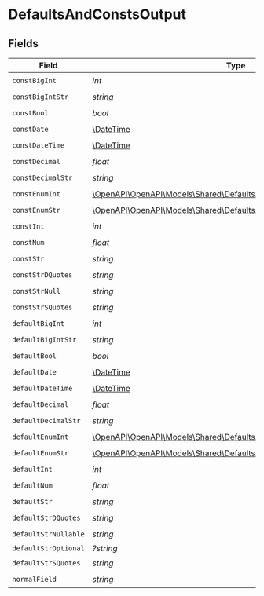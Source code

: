 # DefaultsAndConstsOutput


## Fields

| Field                                                                                                                                | Type                                                                                                                                 | Required                                                                                                                             | Description                                                                                                                          |
| ------------------------------------------------------------------------------------------------------------------------------------ | ------------------------------------------------------------------------------------------------------------------------------------ | ------------------------------------------------------------------------------------------------------------------------------------ | ------------------------------------------------------------------------------------------------------------------------------------ |
| `constBigInt`                                                                                                                        | *int*                                                                                                                                | :heavy_check_mark:                                                                                                                   | N/A                                                                                                                                  |
| `constBigIntStr`                                                                                                                     | *string*                                                                                                                             | :heavy_check_mark:                                                                                                                   | N/A                                                                                                                                  |
| `constBool`                                                                                                                          | *bool*                                                                                                                               | :heavy_check_mark:                                                                                                                   | N/A                                                                                                                                  |
| `constDate`                                                                                                                          | [\DateTime](https://www.php.net/manual/en/class.datetime.php)                                                                        | :heavy_check_mark:                                                                                                                   | N/A                                                                                                                                  |
| `constDateTime`                                                                                                                      | [\DateTime](https://www.php.net/manual/en/class.datetime.php)                                                                        | :heavy_check_mark:                                                                                                                   | N/A                                                                                                                                  |
| `constDecimal`                                                                                                                       | *float*                                                                                                                              | :heavy_check_mark:                                                                                                                   | N/A                                                                                                                                  |
| `constDecimalStr`                                                                                                                    | *string*                                                                                                                             | :heavy_check_mark:                                                                                                                   | N/A                                                                                                                                  |
| `constEnumInt`                                                                                                                       | [\OpenAPI\OpenAPI\Models\Shared\DefaultsAndConstsOutputConstEnumInt](../../Models/Shared/DefaultsAndConstsOutputConstEnumInt.md)     | :heavy_check_mark:                                                                                                                   | N/A                                                                                                                                  |
| `constEnumStr`                                                                                                                       | [\OpenAPI\OpenAPI\Models\Shared\DefaultsAndConstsOutputConstEnumStr](../../Models/Shared/DefaultsAndConstsOutputConstEnumStr.md)     | :heavy_check_mark:                                                                                                                   | N/A                                                                                                                                  |
| `constInt`                                                                                                                           | *int*                                                                                                                                | :heavy_check_mark:                                                                                                                   | N/A                                                                                                                                  |
| `constNum`                                                                                                                           | *float*                                                                                                                              | :heavy_check_mark:                                                                                                                   | N/A                                                                                                                                  |
| `constStr`                                                                                                                           | *string*                                                                                                                             | :heavy_check_mark:                                                                                                                   | N/A                                                                                                                                  |
| `constStrDQuotes`                                                                                                                    | *string*                                                                                                                             | :heavy_check_mark:                                                                                                                   | N/A                                                                                                                                  |
| `constStrNull`                                                                                                                       | *string*                                                                                                                             | :heavy_check_mark:                                                                                                                   | N/A                                                                                                                                  |
| `constStrSQuotes`                                                                                                                    | *string*                                                                                                                             | :heavy_check_mark:                                                                                                                   | N/A                                                                                                                                  |
| `defaultBigInt`                                                                                                                      | *int*                                                                                                                                | :heavy_check_mark:                                                                                                                   | N/A                                                                                                                                  |
| `defaultBigIntStr`                                                                                                                   | *string*                                                                                                                             | :heavy_check_mark:                                                                                                                   | N/A                                                                                                                                  |
| `defaultBool`                                                                                                                        | *bool*                                                                                                                               | :heavy_check_mark:                                                                                                                   | N/A                                                                                                                                  |
| `defaultDate`                                                                                                                        | [\DateTime](https://www.php.net/manual/en/class.datetime.php)                                                                        | :heavy_check_mark:                                                                                                                   | N/A                                                                                                                                  |
| `defaultDateTime`                                                                                                                    | [\DateTime](https://www.php.net/manual/en/class.datetime.php)                                                                        | :heavy_check_mark:                                                                                                                   | N/A                                                                                                                                  |
| `defaultDecimal`                                                                                                                     | *float*                                                                                                                              | :heavy_check_mark:                                                                                                                   | N/A                                                                                                                                  |
| `defaultDecimalStr`                                                                                                                  | *string*                                                                                                                             | :heavy_check_mark:                                                                                                                   | N/A                                                                                                                                  |
| `defaultEnumInt`                                                                                                                     | [\OpenAPI\OpenAPI\Models\Shared\DefaultsAndConstsOutputDefaultEnumInt](../../Models/Shared/DefaultsAndConstsOutputDefaultEnumInt.md) | :heavy_check_mark:                                                                                                                   | N/A                                                                                                                                  |
| `defaultEnumStr`                                                                                                                     | [\OpenAPI\OpenAPI\Models\Shared\DefaultsAndConstsOutputDefaultEnumStr](../../Models/Shared/DefaultsAndConstsOutputDefaultEnumStr.md) | :heavy_check_mark:                                                                                                                   | N/A                                                                                                                                  |
| `defaultInt`                                                                                                                         | *int*                                                                                                                                | :heavy_check_mark:                                                                                                                   | N/A                                                                                                                                  |
| `defaultNum`                                                                                                                         | *float*                                                                                                                              | :heavy_check_mark:                                                                                                                   | N/A                                                                                                                                  |
| `defaultStr`                                                                                                                         | *string*                                                                                                                             | :heavy_check_mark:                                                                                                                   | N/A                                                                                                                                  |
| `defaultStrDQuotes`                                                                                                                  | *string*                                                                                                                             | :heavy_check_mark:                                                                                                                   | N/A                                                                                                                                  |
| `defaultStrNullable`                                                                                                                 | *string*                                                                                                                             | :heavy_check_mark:                                                                                                                   | N/A                                                                                                                                  |
| `defaultStrOptional`                                                                                                                 | *?string*                                                                                                                            | :heavy_minus_sign:                                                                                                                   | N/A                                                                                                                                  |
| `defaultStrSQuotes`                                                                                                                  | *string*                                                                                                                             | :heavy_check_mark:                                                                                                                   | N/A                                                                                                                                  |
| `normalField`                                                                                                                        | *string*                                                                                                                             | :heavy_check_mark:                                                                                                                   | N/A                                                                                                                                  |